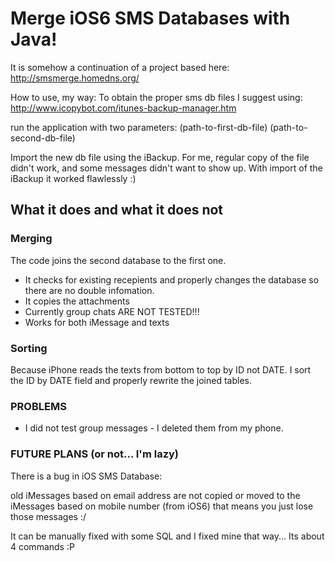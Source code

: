 Merge iOS6 SMS Databases with Java!
================

It is somehow a continuation of a project based here:
http://smsmerge.homedns.org/

How to use, my way:
To obtain the proper sms db files I suggest using:
http://www.icopybot.com/itunes-backup-manager.htm

run the application with two parameters:
(path-to-first-db-file) (path-to-second-db-file)

Import the new db file using the iBackup.
For me, regular copy of the file didn't work, and some messages didn't want to show up.
With import of the iBackup it worked flawlessly :)


What it does and what it does not
------------

### Merging

The code joins the second database to the first one. 
* It checks for existing recepients and properly changes the database so there are no double infomation.
* It copies the attachments
* Currently group chats ARE NOT TESTED!!!
* Works for both iMessage and texts

### Sorting
Because iPhone reads the texts from bottom to top by ID not DATE.
I sort the ID by DATE field and properly rewrite the joined tables.

### PROBLEMS

* I did not test group messages - I deleted them from my phone.

### FUTURE PLANS (or not... I'm lazy)

There is a bug in iOS SMS Database:

old iMessages based on email address are not copied or moved 
to the iMessages based on mobile number (from iOS6) that means you just lose those messages :/

It can be manually fixed with some SQL and I fixed mine that way... Its about 4 commands :P

